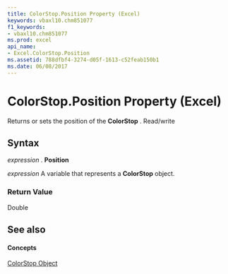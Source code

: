 ```yaml
---
title: ColorStop.Position Property (Excel)
keywords: vbaxl10.chm851077
f1_keywords:
- vbaxl10.chm851077
ms.prod: excel
api_name:
- Excel.ColorStop.Position
ms.assetid: 788dfbf4-3274-d05f-1613-c52feab150b1
ms.date: 06/08/2017
---
```



# ColorStop.Position Property (Excel)

Returns or sets the position of the  **ColorStop** . Read/write


## Syntax

 _expression_ . **Position**

 _expression_ A variable that represents a **ColorStop** object.


### Return Value

Double


## See also


#### Concepts


[ColorStop Object](Excel.ColorStop.md)

